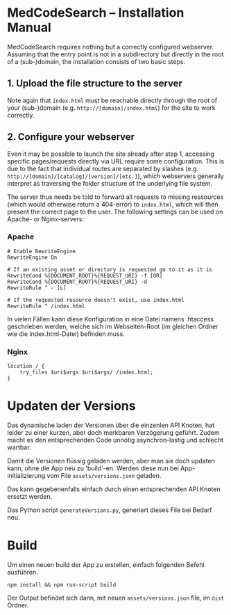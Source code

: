 # MedCodeSearch – Installation Manual
MedCodeSearch requires nothing but a correctly configured webserver. Assuming that the entry point is not in a subdirectory but directly in the root of a (sub-)domain, the installation consists of two basic steps.

## 1. Upload the file structure to the server
Note again that `index.html` must be reachable directly through the root of your (sub-)domain (e.g. `http://[domain]/index.html`) for the site to work correctly.

## 2. Configure your webserver
Even it may be possible to launch the site already after step 1, accessing specific pages/requests directly via URL require some configuration. This is due to the fact that individual routes are separated by slashes (e.g. `http://[domain]/[catalog]/[version]/[etc.]`), which webservers generally interpret as traversing the folder structure of the underlying file system.

The server thus needs be told to forward all requests to missing ressources (which would otherwise return a 404-error) to `index.html`, which will then present the correct page to the user. The following settings can be used on Apache- or Nginx-servers:

### Apache
	# Enable RewriteEngine
	RewriteEngine On

	# If an existing asset or directory is requested go to it as it is
	RewriteCond %{DOCUMENT_ROOT}%{REQUEST_URI} -f [OR]
	RewriteCond %{DOCUMENT_ROOT}%{REQUEST_URI} -d
	RewriteRule ^ - [L]
	
	# If the requested resource doesn't exist, use index.html
	RewriteRule ^ /index.html

In vielen Fällen kann diese Konfiguration in eine Datei namens .htaccess geschrieben werden, welche sich im Webseiten-Root (im gleichen Ordner wie die index.html-Datei) befinden muss.

### Nginx
	location / {
    	try_files $uri$args $uri$args/ /index.html;
	}
	
	


# Updaten der Versions

Das dynamische laden der Versionen über die einzenlen API Knoten, hat 
leider zu einer kurzen, aber doch merkbaren Verzögerung geführt. 
Zudem macht es den entsprechenden Code unnötig asynchron-lastig und 
schlecht wartbar. 

Damit die Versionen flüssig geladen werden, aber man sie doch updaten kann,
ohne die App neu zu 'build'-en. Werden diese nun bei App-initializierung 
vom File `assets/versions.json` geladen. 

Das kann gegebenenfalls einfach durch einen entsprechenden API Knoten 
ersetzt werden. 

Das Python script `generateVersions.py`, generiert dieses File bei Bedarf neu.
 

 
# Build 
 
 Um einen neuen build der App zu erstellen, einfach folgenden Befehl ausführen.
    
    npm install && npm run-script build
    
 Der Output befindet sich dann, mit neuen `assets/versions.json` file, 
 im `dist` Ordner. 
 
 
